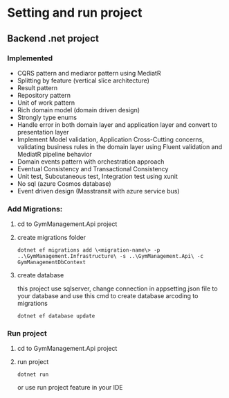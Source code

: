 # Setting and run project

## Backend .net project

### Implemented

- CQRS pattern and mediaror pattern using MediatR
- Splitting by feature (vertical slice architecture)
- Result pattern
- Repository pattern
- Unit of work pattern
- Rich domain model (domain driven design)
- Strongly type enums
- Handle error in both domain layer and application layer and convert to presentation layer
- Implement Model validation, Application Cross-Cutting concerns, validating business rules in the domain layer using Fluent validation and MediatR pipeline behavior
- Domain events pattern with orchestration approach
- Eventual Consistency and Transactional Consistency
- Unit test, Subcutaneous test, Integration test using xunit
- No sql (azure Cosmos database)
- Event driven design (Masstransit with azure service bus)

### Add Migrations:

1. cd to GymManagement.Api project
2. create migrations folder

   ```
   dotnet ef migrations add \<migration-name\> -p ..\GymManagement.Infrastructure\ -s ..\GymManagement.Api\ -c GymManagementDbContext
   ```

3. create database

   this project use sqlserver, change connection in appsetting.json file to your database and use this cmd to create database arcoding to migrations

   ```
   dotnet ef database update
   ```

### Run project

1. cd to GymManagement.Api project
2. run project

   ```
   dotnet run
   ```

   or use run project feature in your IDE
